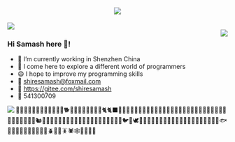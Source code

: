 <!-- title for my profile to welcome -->
<h1 align="center">
	<a href="https://sunguoqi.com/">
		<img src="https://readme-typing-svg.herokuapp.com/?lines=prinf(%22welcome%2C%20visit!%22);欢迎来到我的GITHUB!&center=true&size=27">
	</a>
</h1>


<!-- 访客统计 -->
<div align="left">
	<img  src="https://visitor-badge.glitch.me/badge?page_id=Shiresamash" />
</div>


<!-- 语言使用百分比 -->
<img align="right" src="https://github-readme-stats.vercel.app/api/top-langs/?username=Shiresamash&layout=compact&show_icons=true&bg_color=30,e96403,904095&title_color=fff&text_color=fff"/>


### Hi Samash here 👋!
- 🔭 I’m currently working in Shenzhen China
- 🌱 I come here to explore a different world of programmers
- 😄 I hope to improve my programming skills
- 💌 shiresamash@foxmail.com 
- 🐶 https://gitee.com/shiresamash
- 🐧 541300709

<!-- stars -->
<img align="left" src="https://github-readme-stats.vercel.app/api?username=Shiresamash&show_icons=true&count_private=true&hide=contribs,issues&theme=transparent&bg_color=30,e90443,204e95&title_color=fff&text_color=fff"/>


🙈🙉🙊💥💫💦💨🐵🐒🦍🦧🐶🐕🦮🐕‍🦺🐩🐺🦊🦝🐱🐈🐈‍⬛🦁🐯🐅🐆🐴🐎🦄🦓🦌🦬🐮🐂🐃🐄🐷🐖🐗🐽🐏🐑🐐🐪🐫🦙🦒🐘🦏🦛🐭🐁🐀🐹🐰🐇🐿️🦫🦔🦇🐻🐻‍❄️🐨🐼🦥🦦🦨🦘🦡🐾🦃🐔🐓🐣🐤🐥🐦🐧🕊️🦅🦆🦢🦉🦩🦚🦜🐸🐊🐢🦎🐍🐲🐉🦕🦖🐳🐋🐬🦭🐟🐠🐡🦈🐙🐚🐌🦋🐛🐜🐝🪲🐞🦗🪳🕷️🕸️🦂🦟🦠🦀

<!-- 30天提交统计数据(暂不显示) -->
<!--
<div align="center">
	<img src="https://activity-graph.herokuapp.com/graph?username=Shiresamash&theme=xcode" />
</div>
-->







<!-- 

<div align="center">
	<img  src="https://github-readme-streak-stats.herokuapp.com/?user=Shiresamash" />
</div>

<img src="https://komarev.com/ghpvc/?username=Shiresamash&color=009688&style=for-the-badge" alt="archlinux" width="165" height="26"/>
-->

<!--
**Shiresamash/Shiresamash** is a ✨ _special_ ✨ repository because its `README.md` (this file) appears on your GitHub profile.

Here are some ideas to get you started:

- 🔭 I’m currently working on ...
- 🌱 I’m currently learning ...
- 👯 I’m looking to collaborate on ...
- 🤔 I’m looking for help with ...
- 💬 Ask me about ...
- 📫 How to reach me: ...
- 😄 Pronouns: ...
- ⚡ Fun fact: ...
-->
